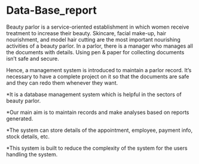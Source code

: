 # Data-Base_report

Beauty parlor is a service-oriented establishment in which women receive treatment to increase their beauty. Skincare, facial make-up, hair nourishment, and model hair cutting are the most important nourishing activities of a beauty parlor. In a parlor, there is a manager who manages all the documents with details. Using pen & paper for collecting documents isn’t safe and secure.

Hence, a management system is introduced to maintain a parlor record. It’s necessary to have a complete project on it so that the documents are safe and they can redo them whenever they want. 

*It is a database management system which is helpful in the sectors of beauty parlor.

*Our main aim is to maintain records and make analyses based on reports generated. 

*The system can store details of the appointment, employee, payment info, stock details, etc. 

*This system is built to reduce the complexity of the system for the users handling the system.
